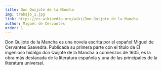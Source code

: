 ```yaml
---
title: Don Quijote de la Mancha
img: trabajo_1.jpg
link: https://es.wikipedia.org/wiki/Don_Quijote_de_la_Mancha
author: Miguel de Cervantes
order: 1
---
```


Don Quijote de la Mancha es una novela escrita por el español Miguel de Cervantes Saavedra. Publicada su primera parte con el título de El ingenioso hidalgo don Quijote de la Mancha a comienzos de 1605, es la obra más destacada de la literatura española y una de las principales de la literatura universal.
